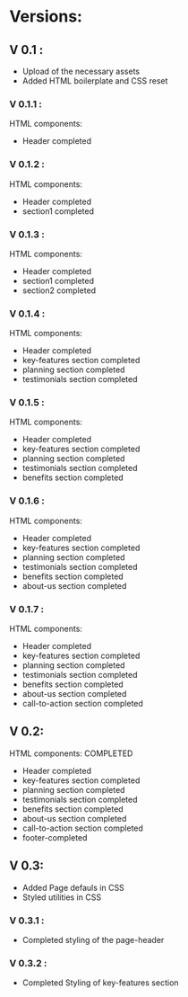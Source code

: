 # Versions: 

## V 0.1 : 

- Upload of the necessary assets  
- Added HTML boilerplate and CSS reset

### V 0.1.1 : 

HTML components:  
  
- Header completed

### V 0.1.2 : 

HTML components: 

- Header completed
- section1 completed

### V 0.1.3 : 

HTML components: 

- Header completed
- section1 completed
- section2 completed

### V 0.1.4 : 

HTML components: 

- Header completed
- key-features section completed
- planning section completed
- testimonials section completed

### V 0.1.5 : 

HTML components: 

- Header completed
- key-features section completed
- planning section completed
- testimonials section completed
- benefits section completed

### V 0.1.6 : 

HTML components: 

- Header completed
- key-features section completed
- planning section completed
- testimonials section completed
- benefits section completed
- about-us section completed

### V 0.1.7 : 

HTML components: 

- Header completed
- key-features section completed
- planning section completed
- testimonials section completed
- benefits section completed
- about-us section completed
- call-to-action section completed

## V 0.2: 

HTML components: COMPLETED 

- Header completed
- key-features section completed
- planning section completed
- testimonials section completed
- benefits section completed
- about-us section completed
- call-to-action section completed
- footer-completed

## V 0.3: 

- Added Page defauls in CSS 
- Styled utilities in CSS

### V 0.3.1 :

- Completed styling of the page-header

### V 0.3.2 : 

- Completed Styling of key-features section